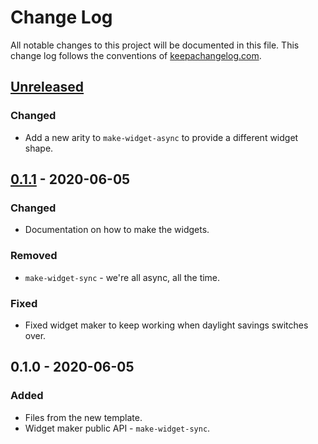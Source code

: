 # Change Log
All notable changes to this project will be documented in this file. This change log follows the conventions of [keepachangelog.com](http://keepachangelog.com/).

## [Unreleased]
### Changed
- Add a new arity to `make-widget-async` to provide a different widget shape.

## [0.1.1] - 2020-06-05
### Changed
- Documentation on how to make the widgets.

### Removed
- `make-widget-sync` - we're all async, all the time.

### Fixed
- Fixed widget maker to keep working when daylight savings switches over.

## 0.1.0 - 2020-06-05
### Added
- Files from the new template.
- Widget maker public API - `make-widget-sync`.

[Unreleased]: https://github.com/your-name/webtest/compare/0.1.1...HEAD
[0.1.1]: https://github.com/your-name/webtest/compare/0.1.0...0.1.1

